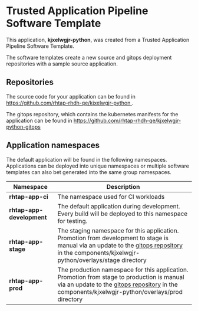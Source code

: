 # Trusted Application Pipeline Software Template

This application, **kjxelwgjr-python**, was created from a Trusted Application Pipeline Software Template.

The software templates create a new source and gitops deployment repositories with a sample source application. 

## Repositories

The source code for your application can be found in [https://github.com/rhtap-rhdh-qe/kjxelwgjr-python ](https://github.com/rhtap-rhdh-qe/kjxelwgjr-python ).
 
The gitops repository, which contains the kubernetes manifests for the application can be found in 
[https://github.com/rhtap-rhdh-qe/kjxelwgjr-python-gitops ](https://github.com/rhtap-rhdh-qe/kjxelwgjr-python-gitops ) 

## Application namespaces 

The default application will be found in the following namespaces. Applications can be deployed into unique namespaces or multiple software templates can also bet generated into the same group namespaces.  

|  Namespace   |  Description   |  
| -------- | -------- |
| **rhtap-app-ci** | The namespace used for CI workloads |
| **rhtap-app-development** | The default application during development. Every build will be deployed to this namespace for testing. |
| **rhtap-app-stage** | The staging namespace for this application. Promotion from development to stage is manual via an update to the [gitops repository](https://github.com/rhtap-rhdh-qe/kjxelwgjr-python-gitops ) in the components/kjxelwgjr-python/overlays/stage directory |
| **rhtap-app-prod** | The production namespace for this application. Promotion from stage to production is manual via an update to the [gitops repository](https://github.com/rhtap-rhdh-qe/kjxelwgjr-python-gitops ) in the components/kjxelwgjr-python/overlays/prod directory |